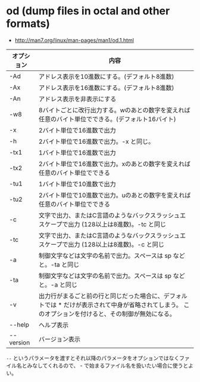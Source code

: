# od (dump files in octal and other formats)

- http://man7.org/linux/man-pages/man1/od.1.html


| オプション     | 内容             |
| ------------- | --------------- |
| -Ad           | アドレス表示を10進数にする。(デフォルト8進数)|
| -Ax           | アドレス表示を16進数にする。(デフォルト8進数)|
| -An           | アドレス表示を非表示にする |
| -w8           | 8バイトごとに改行出力する。wのあとの数字を変えれば任意のバイト単位でできる。(デフォルト16バイト) |
| -x            | 2バイト単位で16進数で出力 |
| -h            | 2バイト単位で16進数で出力。-x と同じ。 |
| -tx1          | 1バイト単位で16進数で出力 |
| -tx2          | 2バイト単位で16進数で出力。xのあとの数字を変えれば任意のバイト単位でできる |
| -tu1          | 1バイト単位で10進数で出力 |
| -tu2          | 2バイト単位で10進数で出力。uのあとの数字を変えれば任意のバイト単位でできる |
| -c            | 文字で出力、またはC言語のようなバックスラッシュエスケープで出力 (128以上は8進数)。-tc と同じ |
| -tc           | 文字で出力、またはC言語のようなバックスラッシュエスケープで出力 (128以上は8進数)。-c と同じ |
| -a            | 制御文字などは文字の名前で出力。スペースは sp などと。-ta と同じ |
| -ta           | 制御文字などは文字の名前で出力。スペースは sp などと。-a と同じ |
| -v            | 出力行がまるごと前の行と同じだった場合に、デフォルトでは * だけが表示されて中身が省略されてしまう。 このオプションを付けると、その制御が無効になる。 |
| --help        | ヘルプ表示 |
| --version     | バージョン表示 |

`--` というパラメータを渡すとそれ以降のパラメータをオプションではなくファイル名とみなしてくれるので、 - で始まるファイル名を扱いたい場合に使うとよい。
